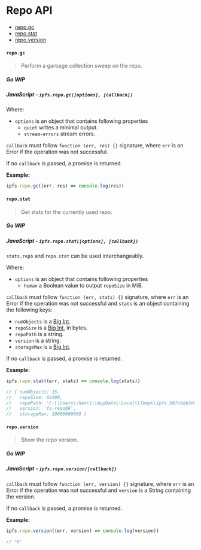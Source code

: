 # Repo API

- [repo.gc](#repogc)
- [repo.stat](#repostat)
- [repo.version](#repoversion)

#### `repo.gc`

> Perform a garbage collection sweep on the repo.

##### Go **WIP**

##### JavaScript - `ipfs.repo.gc([options], [callback])`

Where:

- `options` is an object that contains following properties
  - `quiet` writes a minimal output.
  - `stream-errors` stream errors.

`callback` must follow `function (err, res) {}` signature, where `err` is an Error if the operation was not successful.

If no `callback` is passed, a promise is returned.

**Example:**

```JavaScript
ipfs.repo.gc((err, res) => console.log(res))
```

#### `repo.stat`

> Get stats for the currently used repo.

##### Go **WIP**

##### JavaScript - `ipfs.repo.stat([options], [callback])`

`stats.repo` and `repo.stat` can be used interchangeably.

Where:

- `options` is an object that contains following properties
  - `human` a Boolean value to output `repoSize` in MiB.

`callback` must follow `function (err, stats) {}` signature, where `err` is an Error if the operation was not successful and `stats` is an object containing the following keys:

- `numObjects` is a [Big Int][1].
- `repoSize` is a [Big Int][1], in bytes.
- `repoPath` is a string.
- `version` is a string.
- `storageMax` is a [Big Int][1].

If no `callback` is passed, a promise is returned.

**Example:**

```JavaScript
ipfs.repo.stat((err, stats) => console.log(stats))

// { numObjects: 15,
//   repoSize: 64190,
//   repoPath: 'C:\\Users\\henri\\AppData\\Local\\Temp\\ipfs_687c6eb3da07d3b16fe3c63ce17560e9',
//   version: 'fs-repo@6',
//   storageMax: 10000000000 }
```

#### `repo.version`

> Show the repo version.

##### Go **WIP**

##### JavaScript - `ipfs.repo.version([callback])`

`callback` must follow `function (err, version) {}` signature, where `err` is an Error if the operation was not successful and `version` is a String containing the version.

If no `callback` is passed, a promise is returned.

**Example:**

```JavaScript
ipfs.repo.version((err, version) => console.log(version))

// "6"
```

[1]: https://github.com/MikeMcl/big.js/
